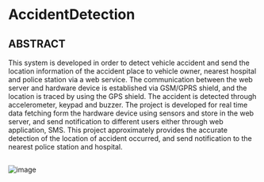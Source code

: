 # AccidentDetection
## ABSTRACT
This system is developed in order to detect vehicle accident and send the location information of the accident place to vehicle owner, nearest hospital and police station via a web service. The communication between the web server and hardware device is established via GSM/GPRS shield, and the location is traced by using the GPS shield. The accident is detected through accelerometer, keypad and buzzer. The project is developed for real time data fetching form the hardware device using sensors and store in the web server, and send notification to different users either through web application, SMS. This project approximately provides the accurate detection of the location of accident occurred, and send notification to the nearest police station and hospital.
## 
![image](https://user-images.githubusercontent.com/32418411/133652108-a0d9a1f9-a57b-48df-bdb6-d7f893ccc753.png)
